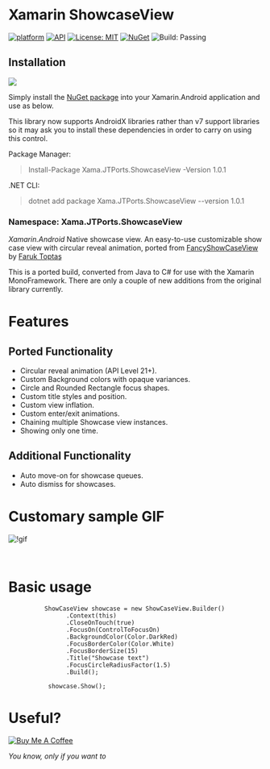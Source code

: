 
# Xamarin ShowcaseView 

[![platform](https://img.shields.io/badge/platform-Xamarin.Android-brightgreen.svg)](https://www.xamarin.com/)
[![API](https://img.shields.io/badge/API-10%2B-orange.svg?style=flat)](https://android-arsenal.com/api?level=10s)
[![License: MIT](https://img.shields.io/badge/License-MIT-blue.svg)](https://opensource.org/licenses/MIT)
[![NuGet](https://img.shields.io/nuget/v/xamarin.android.showcaseview.svg?label=NuGet)](https://www.nuget.org/packages/xamarin.android.showcaseview/)
![Build: Passing](https://img.shields.io/badge/Build-Passing-green.svg)

## Installation

![](https://github.com/DigitalSa1nt/Xamarin.ShowcaseView/blob/master/images/nugetIcon.png)

Simply install the [NuGet package](https://www.nuget.org/packages/Xama.JTPorts.ShowcaseView/) into your Xamarin.Android application and use as below.

This library now supports AndroidX libraries rather than v7 support libraries so it may ask you to install these dependencies in order to carry on using this control.

Package Manager:
> Install-Package Xama.JTPorts.ShowcaseView -Version 1.0.1

.NET CLI:
> dotnet add package Xama.JTPorts.ShowcaseView --version 1.0.1

### Namespace: Xama.JTPorts.ShowcaseView

_Xamarin.Android_ Native showcase view. An easy-to-use customizable show case view with circular reveal animation, ported from [FancyShowCaseView](https://github.com/faruktoptas/FancyShowCaseView) by [Faruk Toptaş](https://github.com/faruktoptas)

This is a ported build, converted from Java to C# for use with the Xamarin MonoFramework. There are only a couple of new additions from the original library currently.

# Features

## Ported Functionality
- Circular reveal animation (API Level 21+).
- Custom Background colors with opaque variances.
- Circle and Rounded Rectangle focus shapes.
- Custom title styles and position.
- Custom view inflation.
- Custom enter/exit animations.
- Chaining multiple Showcase view instances.
- Showing only one time.

## Additional Functionality
- Auto move-on for showcase queues.
- Auto dismiss for showcases.

# Customary sample GIF

![!gif](https://github.com/DigitalSa1nt/Xamarin.ShowcaseView/blob/master/images/Sample.gif)

<br>

# Basic usage
```
          ShowCaseView showcase = new ShowCaseView.Builder()
                .Context(this)
                .CloseOnTouch(true)
                .FocusOn(ControlToFocusOn)
                .BackgroundColor(Color.DarkRed)
                .FocusBorderColor(Color.White)
                .FocusBorderSize(15)
                .Title("Showcase text")
                .FocusCircleRadiusFactor(1.5)
                .Build();
                
           showcase.Show();
```

# Useful?

<a href="https://www.paypal.com/cgi-bin/webscr?cmd=_s-xclick&hosted_button_id=PFBEH42KW5P84" method="post" target="_top"><img src="https://camo.githubusercontent.com/b8efed595794b7c415163a48f4e4a07771b20abe/68747470733a2f2f7777772e6275796d6561636f666665652e636f6d2f6173736574732f696d672f637573746f6d5f696d616765732f707572706c655f696d672e706e67" alt="Buy Me A Coffee" style="height: auto !important;width: auto !important;" ></a>

 _You know, only if you want to_
